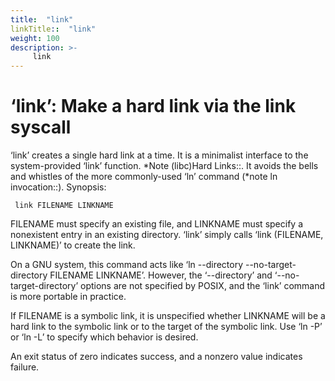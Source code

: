 ```yaml
---
title:  "link"
linkTitle::  "link"
weight: 100
description: >-
     link
---
```


# ‘link’: Make a hard link via the link syscall

‘link’ creates a single hard link at a time. It is a minimalist
interface to the system-provided ‘link’ function. \*Note (libc)Hard
Links::. It avoids the bells and whistles of the more commonly-used ‘ln’
command (\*note ln invocation::).
Synopsis:

``` 
 link FILENAME LINKNAME
```

FILENAME must specify an existing file, and LINKNAME must specify a
nonexistent entry in an existing directory. ‘link’ simply calls ‘link
(FILENAME, LINKNAME)’ to create the link.

On a GNU system, this command acts like ‘ln --directory
--no-target-directory FILENAME LINKNAME’. However, the ‘--directory’ and
‘--no-target-directory’ options are not specified by POSIX, and the
‘link’ command is more portable in practice.

If FILENAME is a symbolic link, it is unspecified whether LINKNAME will
be a hard link to the symbolic link or to the target of the symbolic
link. Use ‘ln -P’ or ‘ln -L’ to specify which behavior is desired.

An exit status of zero indicates success, and a nonzero value indicates
failure.
